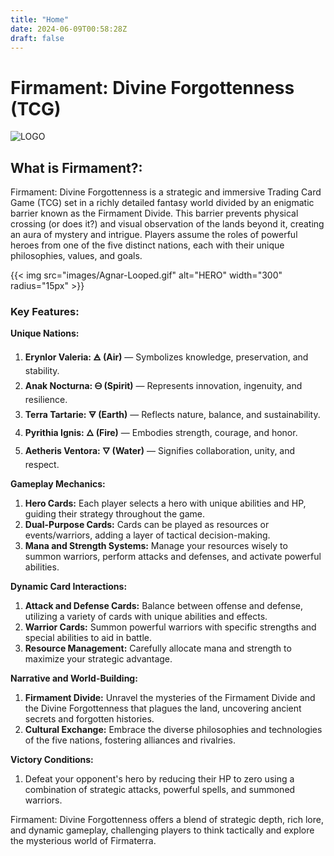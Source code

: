 ```yaml
---
title: "Home"
date: 2024-06-09T00:58:28Z
draft: false
---
```

# Firmament: Divine Forgottenness (TCG)

![LOGO](images/Mural-Looped.gif)

## What is Firmament?:

Firmament: Divine Forgottenness is a strategic and immersive Trading Card Game (TCG) set in a richly detailed fantasy world divided by an enigmatic barrier known as the Firmament Divide. This barrier prevents physical crossing (or does it?) and visual observation of the lands beyond it, creating an aura of mystery and intrigue. Players assume the roles of powerful heroes from one of the five distinct nations, each with their unique philosophies, values, and goals.

{{< img src="images/Agnar-Looped.gif" alt="HERO" width="300" radius="15px" >}}

### Key Features:

**Unique Nations:**
1. **Erynlor Valeria: 🜁 (Air)** — Symbolizes knowledge, preservation, and stability.
2. **Anak Nocturna: 🜔 (Spirit)** — Represents innovation, ingenuity, and resilience.
3. **Terra Tartarie: 🜃 (Earth)** — Reflects nature, balance, and sustainability.
4. **Pyrithia Ignis: 🜂 (Fire)** — Embodies strength, courage, and honor.
5. **Aetheris Ventora: 🜄 (Water)** — Signifies collaboration, unity, and respect.

**Gameplay Mechanics:**

1. **Hero Cards:** Each player selects a hero with unique abilities and HP, guiding their strategy throughout the game.
2. **Dual-Purpose Cards:** Cards can be played as resources or events/warriors, adding a layer of tactical decision-making.
3. **Mana and Strength Systems:** Manage your resources wisely to summon warriors, perform attacks and defenses, and activate powerful abilities.

**Dynamic Card Interactions:**

1. **Attack and Defense Cards:** Balance between offense and defense, utilizing a variety of cards with unique abilities and effects.
2. **Warrior Cards:** Summon powerful warriors with specific strengths and special abilities to aid in battle.
3. **Resource Management:** Carefully allocate mana and strength to maximize your strategic advantage.

**Narrative and World-Building:**

1. **Firmament Divide:** Unravel the mysteries of the Firmament Divide and the Divine Forgottenness that plagues the land, uncovering ancient secrets and forgotten histories.
2. **Cultural Exchange:** Embrace the diverse philosophies and technologies of the five nations, fostering alliances and rivalries.

**Victory Conditions:**

1. Defeat your opponent's hero by reducing their HP to zero using a combination of strategic attacks, powerful spells, and summoned warriors.

Firmament: Divine Forgottenness offers a blend of strategic depth, rich lore, and dynamic gameplay, challenging players to think tactically and explore the mysterious world of Firmaterra.